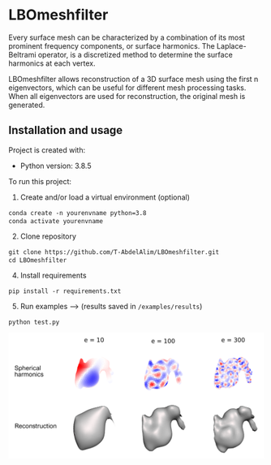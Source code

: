 # LBOmeshfilter

Every surface mesh can be characterized by a combination of its most prominent frequency components, or surface harmonics. The Laplace-Beltrami operator, is a discretized method to determine the surface harmonics at each vertex. 

LBOmeshfilter allows reconstruction of a 3D surface mesh using the first n eigenvectors, which can be useful for different mesh processing tasks. When all eigenvectors are used for reconstruction, the original mesh is generated. 

## Installation and usage
Project is created with:
* Python version: 3.8.5

To run this project:
1. Create and/or load a virtual environment (optional) 
```
conda create -n yourenvname python=3.8
conda activate yourenvname
```
2. Clone repository
```
git clone https://github.com/T-AbdelAlim/LBOmeshfilter.git
cd LBOmeshfilter
```
4. Install requirements
```
pip install -r requirements.txt
```

5. Run examples --> (results saved in ```/examples/results```)
```
python test.py
```

![Reconstruction](resources/bunny_example.png)

